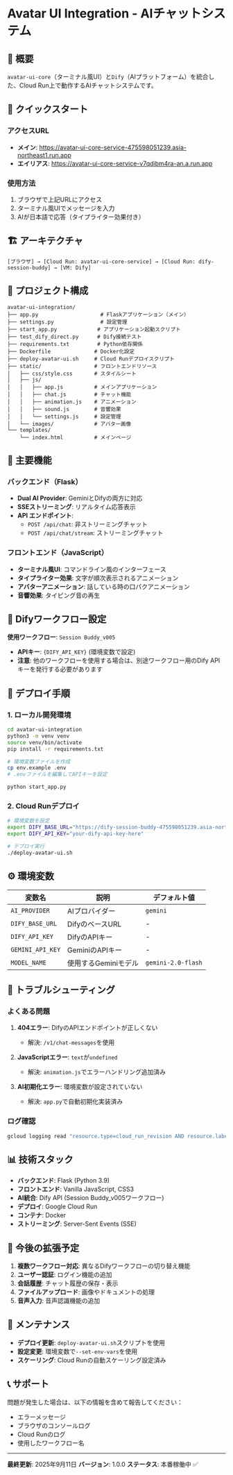 # Avatar UI Integration - AIチャットシステム

## 🎯 概要

`avatar-ui-core`（ターミナル風UI）と`Dify`（AIプラットフォーム）を統合した、Cloud Run上で動作するAIチャットシステムです。

## 🚀 クイックスタート

### アクセスURL
- **メイン**: https://avatar-ui-core-service-475598051239.asia-northeast1.run.app
- **エイリアス**: https://avatar-ui-core-service-v7qdibm4ra-an.a.run.app

### 使用方法
1. ブラウザで上記URLにアクセス
2. ターミナル風UIでメッセージを入力
3. AIが日本語で応答（タイプライター効果付き）

## 🏗️ アーキテクチャ

```
[ブラウザ] → [Cloud Run: avatar-ui-core-service] → [Cloud Run: dify-session-buddy] → [VM: Dify]
```

## 📁 プロジェクト構成

```
avatar-ui-integration/
├── app.py                    # Flaskアプリケーション（メイン）
├── settings.py               # 設定管理
├── start_app.py             # アプリケーション起動スクリプト
├── test_dify_direct.py      # Dify接続テスト
├── requirements.txt         # Python依存関係
├── Dockerfile              # Docker化設定
├── deploy-avatar-ui.sh     # Cloud Runデプロイスクリプト
├── static/                 # フロントエンドリソース
│   ├── css/style.css       # スタイルシート
│   ├── js/
│   │   ├── app.js          # メインアプリケーション
│   │   ├── chat.js         # チャット機能
│   │   ├── animation.js    # アニメーション
│   │   ├── sound.js        # 音響効果
│   │   └── settings.js     # 設定管理
│   └── images/             # アバター画像
└── templates/
    └── index.html          # メインページ
```

## 🔧 主要機能

### バックエンド（Flask）
- **Dual AI Provider**: GeminiとDifyの両方に対応
- **SSEストリーミング**: リアルタイム応答表示
- **API エンドポイント**:
  - `POST /api/chat`: 非ストリーミングチャット
  - `POST /api/chat/stream`: ストリーミングチャット

### フロントエンド（JavaScript）
- **ターミナル風UI**: コマンドライン風のインターフェース
- **タイプライター効果**: 文字が順次表示されるアニメーション
- **アバターアニメーション**: 話している時の口パクアニメーション
- **音響効果**: タイピング音の再生

## 🔑 Difyワークフロー設定

**使用ワークフロー**: `Session Buddy_v005`
- **APIキー**: `{DIFY_API_KEY}` (環境変数で設定)
- **注意**: 他のワークフローを使用する場合は、別途ワークフロー用のDify APIキーを発行する必要があります

## 🚀 デプロイ手順

### 1. ローカル開発環境
```bash
cd avatar-ui-integration
python3 -m venv venv
source venv/bin/activate
pip install -r requirements.txt

# 環境変数ファイルを作成
cp env.example .env
# .envファイルを編集してAPIキーを設定

python start_app.py
```

### 2. Cloud Runデプロイ
```bash
# 環境変数を設定
export DIFY_BASE_URL="https://dify-session-buddy-475598051239.asia-northeast1.run.app"
export DIFY_API_KEY="your-dify-api-key-here"

# デプロイ実行
./deploy-avatar-ui.sh
```

## ⚙️ 環境変数

| 変数名 | 説明 | デフォルト値 |
|--------|------|-------------|
| `AI_PROVIDER` | AIプロバイダー | `gemini` |
| `DIFY_BASE_URL` | DifyのベースURL | - |
| `DIFY_API_KEY` | DifyのAPIキー | - |
| `GEMINI_API_KEY` | GeminiのAPIキー | - |
| `MODEL_NAME` | 使用するGeminiモデル | `gemini-2.0-flash` |

## 🐛 トラブルシューティング

### よくある問題

1. **404エラー**: DifyのAPIエンドポイントが正しくない
   - 解決: `/v1/chat-messages`を使用

2. **JavaScriptエラー**: `text`が`undefined`
   - 解決: `animation.js`でエラーハンドリング追加済み

3. **AI初期化エラー**: 環境変数が設定されていない
   - 解決: `app.py`で自動初期化実装済み

### ログ確認
```bash
gcloud logging read "resource.type=cloud_run_revision AND resource.labels.service_name=avatar-ui-core-service"
```

## 📊 技術スタック

- **バックエンド**: Flask (Python 3.9)
- **フロントエンド**: Vanilla JavaScript, CSS3
- **AI統合**: Dify API (Session Buddy_v005ワークフロー)
- **デプロイ**: Google Cloud Run
- **コンテナ**: Docker
- **ストリーミング**: Server-Sent Events (SSE)

## 🔄 今後の拡張予定

1. **複数ワークフロー対応**: 異なるDifyワークフローの切り替え機能
2. **ユーザー認証**: ログイン機能の追加
3. **会話履歴**: チャット履歴の保存・表示
4. **ファイルアップロード**: 画像やドキュメントの処理
5. **音声入力**: 音声認識機能の追加

## 📝 メンテナンス

- **デプロイ更新**: `deploy-avatar-ui.sh`スクリプトを使用
- **設定変更**: 環境変数で`--set-env-vars`を使用
- **スケーリング**: Cloud Runの自動スケーリング設定済み

## 📞 サポート

問題が発生した場合は、以下の情報を含めて報告してください：
- エラーメッセージ
- ブラウザのコンソールログ
- Cloud Runのログ
- 使用したワークフロー名

---

**最終更新**: 2025年9月11日
**バージョン**: 1.0.0
**ステータス**: 本番稼働中 ✅
